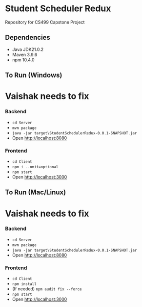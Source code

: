 # Student Scheduler Redux
Repository for CS499 Capstone Project

## Dependencies
- Java JDK21.0.2
- Maven 3.9.6
- npm 10.4.0

## To Run (Windows)
# Vaishak needs to fix
### Backend
- `cd Server`
- `mvn package`
- `java -jar target\StudentSchedulerRedux-0.0.1-SNAPSHOT.jar`
- Open [http://localhost:8080](http://localhost:8080)

### Frontend
- `cd Client`
- `npm i --omit=optional`
- `npm start`
- Open [http://localhost:3000](http://localhost:3000)

## To Run (Mac/Linux)
# Vaishak needs to fix
### Backend
- `cd Server`
- `mvn package`
- `java -jar target\StudentSchedulerRedux-0.0.1-SNAPSHOT.jar`
- Open [http://localhost:8080](http://localhost:8080)

### Frontend
-  `cd Client`
- `npm install`
- (If needed) `npm audit fix --force`
- `npm start`
- Open [http://localhost:3000](http://localhost:3000)